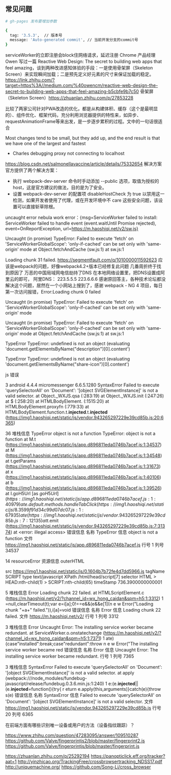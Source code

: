 
## 常见问题

```bash
# gh-pages 发布要增加参数

{
  tag: '3.5.3',  // 版本号
  message: 'Auto-generated commit', // 当前开发分支的commit号
}
```

serviceWorker的立即注册会block住网络请求，延迟注册
Chrome 产品经理 Owen 写过一篇 Reactive Web Design: The secret to building web apps that feel amazing，谈到两种改进感知体验的手段：一是使用骨架屏（Skeleton Screen）来实现瞬间加载；二是预先定义好元素的尺寸来保证加载的稳定。
https://link.zhihu.com/?target=https%3A//medium.com/%40owencm/reactive-web-design-the-secret-to-building-web-apps-that-feel-amazing-b5cbfe9b7c50
骨架屏（Skeleton Screen）https://zhuanlan.zhihu.com/p/27853228

比较了两家公司针对PWA改造的优化，都是从构建体积、缓存（这个是最明显的）、组件优化、框架代码，充分利用浏览器提供的特性来，如异步、requestAnimationFrame等来出发，是一步逐步累积的过程。文中的一句话很适合

Most changes tend to be small, but they add up, and the end result is that we have one of the largest and fastest


- Charles debugging proxy not connecting to localhost

https://blog.csdn.net/salmonellavaccine/article/details/75332654
解决方案
官方提供了两个解决方案：
- 执行 webpack-dev-server 命令时手动添加 --public 选项，取值为授权的 host，这是官方建议的做法，目的是为了安全。
- 设置 webpack-dev-server 的配置项 disableHostCheck 为 true 以禁用这一检测，如果开发者使用了代理，或在开发环境中不 care 这些安全问题，该设置可以直接斩草除根。


uncaught error
nebula work error：{msg=ServiceWorker failed to install: ServiceWorker failed to handle event (event.waitUntil Promise rejected), event=OnReportException, url=https://m.haoshiqi.net/v2/sw.js}

Uncaught (in promise) TypeError: Failed to execute 'fetch' on 'ServiceWorkerGlobalScope': 'only-if-cached' can be set only with 'same-origin' mode
    at Object.fetchAndCache (sw.js:1)
    at sw.js:1

Loading chunk 31 failed.
  https://segmentfault.com/q/1010000011592623
  应该是webpack的问题，好像webpack4.2+版本已经修复此问题
  几番周折终于找到原因了
  万恶的中国局域网电信劫持了DNS
  在本地网络设置里，把DNS设置成阿里云的即可，
  阿里DNS： 223.5.5.5 223.6.6.6
  感谢原回答主，各种技术论坛都没解决这个问题，居然在一个小网站上搜到了，感谢
  webpack - NG 4 项目，每日第一次访问报错，Error:Loading chunk 0 failed

Uncaught (in promise) TypeError: Failed to execute 'fetch' on 'ServiceWorkerGlobalScope': 'only-if-cached' can be set only with 'same-origin' mode

Uncaught (in promise) TypeError: Failed to execute 'fetch' on 'ServiceWorkerGlobalScope': 'only-if-cached' can be set only with 'same-origin' mode
    at Object.fetchAndCache (sw.js:1)
    at sw.js:1


TypeError
TypeError: undefined is not an object (evaluating 'document.getElementsByName("description")[0].content')

TypeError
TypeError: undefined is not an object (evaluating 'document.getElementsByName("share-icon")[0].content')

js 错误

3 android 4.4.4 micromessenger 6.6.5.1280
SyntaxError
Failed to execute 'querySelectorAll' on 'Document': '[object SVGElementInstance]' is not a valid selector.
at Object._WXJS.qsa (<anonymous>:283:19)
at Object._WXJS.init (<anonymous>:247:26)
at $ (<anonymous>:258:20)
at HTMLBodyElement.<anonymous> (<anonymous>:1515:20)
at HTMLBodyElement.proxyfn (<anonymous>:779:33)
at HTMLBodyElement.function.t.__injected__.t.__injected__ (https://img1.haoshiqi.net/static/js/vendor.943265297229e39cd85b.js:20:6365)

36
堆栈信息
TypeError
object is not a function
TypeError: object is not a function
at M.t (https://img1.haoshiqi.net/static/js/app.d896811eda0746b7acef.js:1:34537)
at M (https://img1.haoshiqi.net/static/js/app.d896811eda0746b7acef.js:1:34548)
at t.getParams (https://img1.haoshiqi.net/static/js/app.d896811eda0746b7acef.js:1:31673)
at x (https://img1.haoshiqi.net/static/js/app.d896811eda0746b7acef.js:1:40106)
at b (https://img1.haoshiqi.net/static/js/app.d896811eda0746b7acef.js:1:39526)
at I.goH5Url [as $goH5Url] (https://img1.haoshiqi.net/static/js/app.d896811eda0746b7acef.js:1:40979)
at e.default.methods.handleTabClick (https://img1.haoshiqi.net/static/js/8.3599f91d34c99d07dc07.js:1:67935)
at e (https://img1.haoshiqi.net/static/js/vendor.943265297229e39cd85b.js:7:12135)
at t.$emit (https://img1.haoshiqi.net/static/js/vendor.943265297229e39cd85b.js:7:31374)
at <error: illegal access>
错误信息
名称
TypeError
信息
object is not a function
文件
https://img1.haoshiqi.net/static/js/app.d896811eda0746b7acef.js
行号
1
列号
34537


14
resourceError
资源信息
outerHTML
<script type="text/javascript" charset="utf-8" async="" crossorigin="anonymous" src="https://img1.haoshiqi.net/static/js/0.1604b7b72fe4d7dd5966.js"></script>
src
https://img1.haoshiqi.net/static/js/0.1604b7b72fe4d7dd5966.js
tagName
SCRIPT
type
text/javascript
XPath
/html/head/script[7]
selector
HTML > HEAD:nth-child(1) > SCRIPT:nth-child(65)
timeStamp
736.3900000000001


5
堆栈信息
Error
Loading chunk 22 failed.
at HTMLScriptElement.c (https://m.haoshiqi.net/v2/?channel_id=wx_hong_caidan&spm=h5:1:3312)
1	=null,clearTimeout(t);var e=i[a];0!==e&&(e&&e[1](n e w Error("Loading chunk "+a+" failed.")),i[a]=void
错误信息
名称
Error
信息
Loading chunk 22 failed.
文件
https://m.haoshiqi.net/v2/
行号
1
列号
3312

3
堆栈信息
Error
Uncaught Error: The installing service worker became redundant.
at ServiceWorker.o.onstatechange (https://m.haoshiqi.net/v2/?channel_id=wx_hong_caidan&spm=h5:1:7371)
1	ate){case"installed":break;case"redundant":throw n e w Error("The installing service worker became red
错误信息
名称
Error
信息
Uncaught Error: The installing service worker became redundant.
行号
1
列号
7365

3
堆栈信息
SyntaxError
Failed to execute 'querySelectorAll' on 'Document': '[object SVGElementInstance]' is not a valid selector.
at apply (webpack:///node_modules/fundebug-javascript/release/fundebug.0.3.6.min.js:1:240)
1	e:(e.__injected__||(e.__injected__=function(){try{ r eturn e.apply(this,arguments)}catch(e){throw s(e)
错误信息
名称
SyntaxError
信息
Failed to execute 'querySelectorAll' on 'Document': '[object SVGElementInstance]' is not a valid selector.
文件
https://img1.haoshiqi.net/static/js/vendor.943265297229e39cd85b.js
行号
20
列号
6365


在前端方面有哪些识别唯一设备或用户的方法（设备指纹跟踪）？

https://www.zhihu.com/question/47283095/answer/109510287
https://github.com/Valve/fingerprintjs2/blob/master/fingerprint2.js
https://github.com/Valve/fingerprintjs/blob/master/fingerprint.js

https://zhuanlan.zhihu.com/p/25292194
https://panopticlick.eff.org/tracker?aat=1
http://yinzhicao.org/TrackingFree/crossbrowsertracking_NDSS17.pdf
http://uniquemachine.org/
https://github.com/Song-Li/cross_browser
